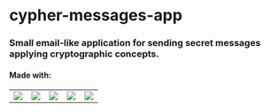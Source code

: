 # cypher-messages-app

### Small email-like application for sending secret messages applying cryptographic concepts.

#### Made with: 
|     |     |     |     |     |    
| --- | --- | --- | --- | --- |
|![](https://img.shields.io/badge/Node.js-339933?style=for-the-badge&logo=nodedotjs&logoColor=white)|![](https://img.shields.io/badge/Express.js-000000?style=for-the-badge&logo=express&logoColor=white)|![](https://img.shields.io/badge/Handlebars.js-f0772b?style=for-the-badge&logo=handlebarsdotjs&logoColor=black)|![](https://img.shields.io/badge/MySQL-005C84?style=for-the-badge&logo=mysql&logoColor=white)|![](https://img.shields.io/badge/Bootstrap-563D7C?style=for-the-badge&logo=bootstrap&logoColor=white)|
